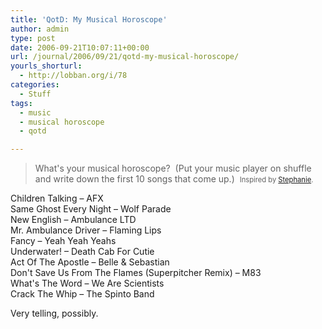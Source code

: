 ```yaml
---
title: 'QotD: My Musical Horoscope'
author: admin
type: post
date: 2006-09-21T10:07:11+00:00
url: /journal/2006/09/21/qotd-my-musical-horoscope/
yourls_shorturl:
  - http://lobban.org/i/78
categories:
  - Stuff
tags:
  - music
  - musical horoscope
  - qotd

---
```

> What's your musical horoscope?&#160; (Put your music player on shuffle and write down the first 10 songs that come up.)&#160; <span style="font-size: 0.8em">Inspired by <a class="enclosure-inline-user" href="http://stephaniew.vox.com/">Stephanie</a>.</span>

Children Talking &#8211; AFX  
Same Ghost Every Night &#8211; Wolf Parade  
New English &#8211; Ambulance LTD  
Mr. Ambulance Driver &#8211; Flaming Lips  
Fancy &#8211; Yeah Yeah Yeahs  
Underwater! &#8211; Death Cab For Cutie  
Act Of The Apostle &#8211; Belle & Sebastian  
Don't Save Us From The Flames (Superpitcher Remix) &#8211; M83  
What's The Word &#8211; We Are Scientists  
Crack The Whip &#8211; The Spinto Band

Very telling, possibly.